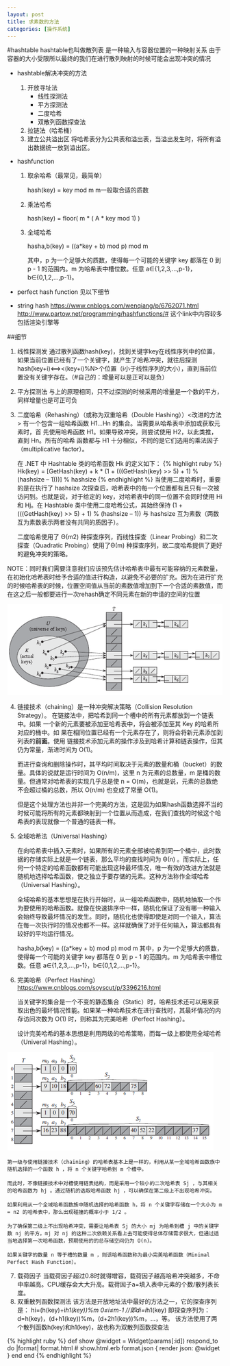 ```yaml
---
layout: post
title: 求素数的方法
categories: [操作系统]
---
```


#hashtable
hashtable也叫做散列表
是一种输入与容器位置的一种映射关系
由于容器的大小受限所以最终的我们在进行散列映射的时候可能会出现冲突的情况

- hashtable解决冲突的方法

	1. 开放寻址法
		- 线性探测法
		- 平方探测法
		- 二度哈希
		- 双散列函数探查法
	2. 拉链法（哈希桶）
	3. 建立公共溢出区
		将哈希表分为公共表和溢出表，当溢出发生时，将所有溢出数据统一放到溢出区。
- hashfunction
	1. 取余哈希（最常见，最简单）
	
		hash(key) = key mod m
		m一般取合适的质数
	2. 乘法哈希

		hash(key) = floor( m * ( A * key mod 1) )

	3. 全域哈希
	
		hasha,b(key) = ((a*key + b) mod p) mod m
		
		其中，p 为一个足够大的质数，使得每一个可能的关键字 key 都落在 0 到 p - 1 的范围内。m 为哈希表中槽位数。任意 a∈{1,2,3,…,p-1}，b∈{0,1,2,…,p-1}。
- perfect hash function
	见以下细节
- string hash
	https://www.cnblogs.com/wenqiang/p/6762071.html
	http://www.partow.net/programming/hashfunctions/#
	这个link中内容较多包括渲染引擎等
	

##细节

1. 线性探测发
	通过散列函数hash(key)，找到关键字key在线性序列中的位置，如果当前位置已经有了一个关键字，就产生了哈希冲突，就往后探测hash(key+i)<==><(key+i)%N>个位置（i小于线性序列的大小），直到当前位置没有关键字存在。（\#自己的：增量可以是正可以是负）
2. 平方探测法
	与上的原理相同，只不过探测的时候采用的增量是一个数的平方，同样增量也是可正可负
3. 二度哈希（Rehashing）（或称为双重哈希（Double Hashing））<改进的方法>
	有一个包含一组哈希函数 H1...Hn 的集合。当需要从哈希表中添加或获取元素时，首	先使用哈希函数 H1。如果导致冲突，则尝试使用 H2，以此类推，直到 Hn。所有的哈希	函数都与 H1 十分相似，不同的是它们选用的乘法因子（multiplicative 	factor）。

	在 .NET 中 Hashtable 类的哈希函数 Hk 的定义如下：
	{% highlight ruby %}
	Hk(key) = [GetHash(key) + k * (1 + (((GetHash(key) >> 5) + 1) % (hashsize – 1)))] % hashsize
	{% endhighlight %}
	当使用二度哈希时，重要的是在执行了 hashsize 次探查后，哈希表中的每一个位置都有且只有一次被访问到。也就是说，对于给定的 key，对哈希表中的同一位置不会同时使用 Hi 和 Hj。在 Hashtable 类中使用二度哈希公式，其始终保持 (1 + (((GetHash(key) >> 5) + 1) % (hashsize – 1)) 与 hashsize 互为素数（两数互为素数表示两者没有共同的质因子）。

	二度哈希使用了 Θ(m2) 种探查序列，而线性探查（Linear Probing）和二次探查（Quadratic Probing）使用了Θ(m) 种探查序列，故二度哈希提供了更好的避免冲突的策略。


NOTE：同时我们需要注意我们应该预先估计哈希表中最有可能容纳的元素数量，在初始化哈希表时给予合适的值进行构造，以避免不必要的扩充。因为在进行扩充的时候哈希表的时候，位置空间值从当前的素数值增加到下一个合适的素数值，而在这之后一般都要进行一次rehash确定不同元素在新的申请的空间的位置

![](../image/hash/hash-bucket.png)

4. 链接技术（chaining）是一种冲突解决策略（Collision Resolution Strategy）。
	在链接法中，把哈希到同一个槽中的所有元素都放到一个链表中。如果	一个新的元素要被添加至哈希表中，将会被添加至其 Key 的哈希所对应的桶中。如	果在相同位置已经有一个元素存在了，则将会将新元素添加到列表的**前面**。使用	链接技术添加元素的操作涉及到哈希计算和链表操作，但其仍为常量，渐进时间为 O(1)。

	而进行查询和删除操作时，其平均时间取决于元素的数量和桶（bucket）的数量。具体的说就是运行时间为 O(n/m)，这里 n 为元素的总数量，m 是桶的数量。但通常对哈希表的实现几乎总是使 n = O(m)，也就是说，元素的总数绝不会超过桶的总数，所以 O(n/m) 也变成了常量 O(1)。  

	但是这个处理方法也并非一个完美的方法，这是因为如果hash函数选择不当的时候可能将所有的元素都映射到一个位置从而造成，在我们查找的时候这个哈希表的表现就像一个普通的链表一样。

5. 全域哈希法（Universal Hashing）

	在向哈希表中插入元素时，如果所有的元素全部被哈希到同一个桶中，此时数据的存储实际上就是一个链表，那么平均的查找时间为 Θ(n) 。而实际上，任何一个特定的哈希函数都有可能出现这种最坏情况，唯一有效的改进方法就是随机地选择哈希函数，使之独立于要存储的元素。这种方法称作全域哈希（Universal Hashing）。

	全域哈希的基本思想是在执行开始时，从一组哈希函数中，随机地抽取一个作为要使用的哈希函数。就像在快速排序中一样，随机化保证了没有哪一种输入会始终导致最坏情况的发生。同时，随机化也使得即使是对同一个输入，算法在每一次执行时的情况也都不一样。这样就确保了对于任何输入，算法都具有较好的平均运行情况。

	hasha,b(key) = ((a*key + b) mod p) mod m
	其中，p 为一个足够大的质数，使得每一个可能的关键字 key 都落在 0 到 p - 1 的范围内。m 为哈希表中槽位数。任意 a∈{1,2,3,…,p-1}，b∈{0,1,2,…,p-1}。
6. 完美哈希（Perfect Hashing）
	https://www.cnblogs.com/soyscut/p/3396216.html

	当关键字的集合是一个不变的静态集合（Static）时，哈希技术还可以用来获取出色的最坏情况性能。如果某一种哈希技术在进行查找时，其最坏情况的内存访问次数为 O(1) 时，则称其为完美哈希（Perfect Hashing）。

	设计完美哈希的基本思想是利用两级的哈希策略，而每一级上都使用全域哈希（Univeral Hashing）。
	
![](../image/hash/perfect-hashing.png)

	第一级与使用链接技术（chaining）的哈希表基本上是一样的，利用从某一全域哈希函数族中随机选择的一个函数 h ，将 n 个关键字哈希到 m 个槽中。

	而此时，不像链接技术中对槽使用链表结构，而是采用一个较小的二次哈希表 Sj ，与其相关的哈希函数为 hj 。通过随机的选取哈希函数 hj ，可以确保在第二级上不出现哈希冲突。

	如果利用从一个全域哈希函数族中随机选择的哈希函数 h，将 n 个关键字存储在一个大小为 m = n2 的哈希表中，那么出现碰撞的概率小于 1/2 。

	为了确保第二级上不出现哈希冲突，需要让哈希表 Sj 的大小 mj 为哈希到槽 j 中的关键字数 nj 的平方。mj 对 nj 的这种二次依赖关系看上去可能使得总体存储需求很大，但通过适当地选择第一次哈希函数，预期使用的的总存储空间仍为 O(n)。

	如果关键字的数量 n 等于槽的数量 m ，则该哈希函数称为最小完美哈希函数（Minimal Perfect Hash Function）。

7. 载荷因子
	当载荷因子超过0.8时就得增容，载荷因子越高哈希冲突越多，不命中率越高。CPU缓存会大大升高。载荷因子a=填入表中元素的个数/散列表长度。
8. 双重散列函数探测法
	该方法是开放地址法中最好的方法之一，它的探查序列是：
	hi=(h(key)+i*h1(key))%m 0≤i≤m-1 //即di=i*h1(key)
	即探查序列为：
	d=h(key)，(d+h1(key))%m，(d+2h1(key))%m，…，等。
	该方法使用了两个散列函数h(key)和h1(key)，故也称为双散列函数探查法



















{% highlight ruby %}
def show
  @widget = Widget(params[:id])
  respond_to do |format|
    format.html # show.html.erb
    format.json { render json: @widget }
  end
end
{% endhighlight %}



